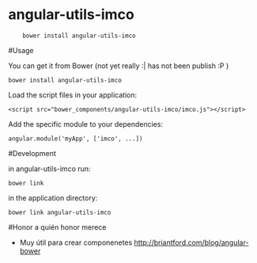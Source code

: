 # angular-utils-imco

        bower install angular-utils-imco


#Usage 

You can get it from Bower (not yet really :| has not been publish :P )

    bower install angular-utils-imco

Load the script files in your application:

    <script src="bower_components/angular-utils-imco/imco.js"></script>

Add the specific module to your dependencies:

    angular.module('myApp', ['imco', ...])

#Development

in angular-utils-imco run:

    bower link

in the application directory: 

    bower link angular-utils-imco


#Honor a quién honor merece 
+ Muy útil para crear componenetes <http://briantford.com/blog/angular-bower>